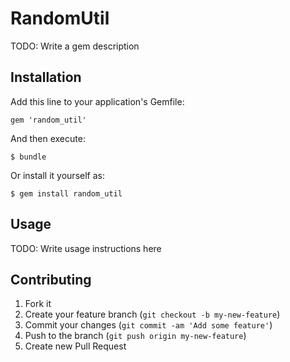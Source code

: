 # RandomUtil

TODO: Write a gem description

## Installation

Add this line to your application's Gemfile:

    gem 'random_util'

And then execute:

    $ bundle

Or install it yourself as:

    $ gem install random_util

## Usage

TODO: Write usage instructions here

## Contributing

1. Fork it
2. Create your feature branch (`git checkout -b my-new-feature`)
3. Commit your changes (`git commit -am 'Add some feature'`)
4. Push to the branch (`git push origin my-new-feature`)
5. Create new Pull Request
